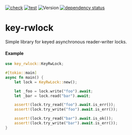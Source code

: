 [![check](https://github.com/Defelo/key-rwlock/actions/workflows/check.yml/badge.svg)](https://github.com/Defelo/key-rwlock/actions/workflows/check.yml)
[![test](https://github.com/Defelo/key-rwlock/actions/workflows/test.yml/badge.svg)](https://github.com/Defelo/key-rwlock/actions/workflows/test.yml) <!--
https://app.codecov.io/gh/Defelo/key-rwlock/settings/badge
[![codecov](https://codecov.io/gh/Defelo/key-rwlock/branch/develop/graph/badge.svg?token=changeme)](https://codecov.io/gh/Defelo/key-rwlock) -->
![Version](https://img.shields.io/github/v/tag/Defelo/key-rwlock?include_prereleases&label=version)
[![dependency status](https://deps.rs/repo/github/Defelo/key-rwlock/status.svg)](https://deps.rs/repo/github/Defelo/key-rwlock)

# key-rwlock
Simple library for keyed asynchronous reader-writer locks.

#### Example
```rust
use key_rwlock::KeyRwLock;

#[tokio::main]
async fn main() {
    let lock = KeyRwLock::new();

    let _foo = lock.write("foo").await;
    let _bar = lock.read("bar").await;

    assert!(lock.try_read("foo").await.is_err());
    assert!(lock.try_write("foo").await.is_err());

    assert!(lock.try_read("bar").await.is_ok());
    assert!(lock.try_write("bar").await.is_err());
}
```
